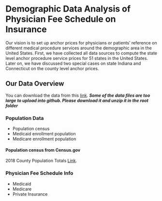 # Demographic Data Analysis of Physician Fee Schedule on Insurance
Our vision is to set up anchor prices for physicians or patients’ reference on different medical procedure services around the demographic area in the United States. First, we have collected all data sources to compute the state level anchor procedure service prices for 51 states in the United States. Later on, we have discussed two special cases on state Indiana and Connecticut on the county level anchor prices.

## Our Data Overview
You can download the data from this [link](https://drive.google.com/open?id=1XcaQlt55ZHMsAuHijB1IbPLidXndG4ou). ***Some of the data files are too large to upload into github. Please download it and unzip it in the root folder***
### Population Data
- Population census
- Medicaid enrollment population
- Medicare enrollment population
#### Population census from Census.gov
2018 County Population Totals [Link](https://www.census.gov/data/tables/time-series/demo/popest/2010s-counties-detail.html#par_textimage_1383669527).

### Physician Fee Schedule Info
* Medicaid
* Medicare
* Private Insurance
